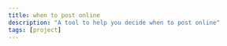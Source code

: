 ```yaml
---
title: when to post online
description: "A tool to help you decide when to post online"
tags: [project]
---
```


